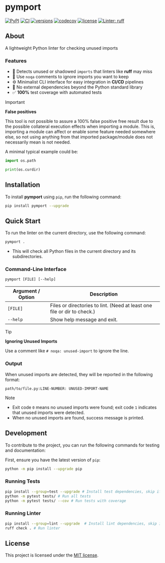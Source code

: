 # pymport

[![PyPI](https://img.shields.io/pypi/v/pymport.svg)](https://pypi.python.org/pypi/pymport)
[![CI](https://github.com/rmoralespp/pymport/workflows/CI/badge.svg)](https://github.com/rmoralespp/pymport/actions?query=event%3Arelease+workflow%3ACI)
[![versions](https://img.shields.io/pypi/pyversions/pymport.svg)](https://github.com/rmoralespp/pymport)
[![codecov](https://codecov.io/gh/rmoralespp/pymport/branch/main/graph/badge.svg)](https://app.codecov.io/gh/rmoralespp/pymport)
[![license](https://img.shields.io/github/license/rmoralespp/pymport.svg)](https://github.com/rmoralespp/pymport/blob/main/LICENSE)
[![Linter: ruff](https://img.shields.io/badge/linter-_ruff-orange)](https://github.com/charliermarsh/ruff)

## About

A lightweight Python linter for checking unused imports

### Features

* 🧹 Detects unused or shadowed `imports` that linters like **ruff** may miss
* 🚫 Use `noqa` comments to ignore imports you want to keep
* ⚙️ Minimalist CLI interface for easy integration in **CI/CD** pipelines
* 🐍 No external dependencies beyond the Python standard library
* ✅ **100%** test coverage with automated tests

> [!IMPORTANT]
> **False positives**
>
> This tool is not possible to assure a 100% false positive free result due to the
> possible collateral execution effects when importing a module.
> This is, importing a module can affect or enable some feature needed somewhere
> else, so not using anything from that imported package/module does not necessarily mean is not needed.

A minimal typical example could be:

```python
import os.path

print(os.curdir)
```

## Installation

To install **pymport** using `pip`, run the following command:

```bash
pip install pymport --upgrade
```

## Quick Start

To run the linter on the current directory, use the following command:

```bash
pymport .
```

* This will check all Python files in the current directory and its subdirectories.

### Command-Line Interface

`pymport [FILE] [--help]`

| Argument / Option | Description                                                             |
|-------------------|-------------------------------------------------------------------------|
| `[FILE]`          | Files or directories to lint. (Need at least one file or dir to check.) |
| `--help`          | Show help message and exit.                                             |

> [!TIP]
> **Ignoring Unused Imports**
>
> Use a comment like `# noqa: unused-import` to ignore the line.

### Output

When unused imports are detected, they will be reported in the following format:

```text
path/to/file.py:LINE-NUMBER: UNUSED-IMPORT-NAME
```

> [!NOTE]
>
> * Exit code `0` means no unused imports were found; exit code `1` indicates that unused imports were detected.
> * When no unused imports are found, success message is printed.

## Development

To contribute to the project, you can run the following commands for testing and documentation:

First, ensure you have the latest version of `pip`:

```bash
python -m pip install --upgrade pip
```

### Running Tests

```bash
pip install --group=test --upgrade # Install test dependencies, skip if already installed
python -m pytest tests/ # Run all tests
python -m pytest tests/ --cov # Run tests with coverage
```

### Running Linter

```bash
pip install --group=lint --upgrade  # Install lint dependencies, skip if already installed
ruff check . # Run linter
```

## License

This project is licensed under the [MIT license](LICENSE).
